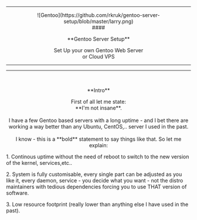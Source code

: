 ***
<p align="center">![Gentoo](https://github.com/rkruk/gentoo-server-setup/blob/master/larry.png)
<br>
#### <p align="center">**Gentoo Server Setup** 

<p align="center">Set Up your own Gentoo Web Server <br> or Cloud VPS 

------------------------------------------------------------------------

----------
<br>
<p align="center">**Intro**

<p align="center">First of all let me state: <br>**I'm not insane**.<br><br> I have a few Gentoo based servers with a long uptime - and I bet there are working a way better than any Ubuntu, CentOS,.. server I used in the past.<br><br> I know - this is a **bold** statement to say things like that. So let me explain:
<p align="left">1. Continous uptime without the need of reboot to switch to the new version of the kernel, services,etc..
<p align="left">2. System is fully customisable, every single part can be adjusted as you like it, every daemon, service - you decide what you want - not the distro maintainers with tedious dependencies forcing you to use THAT version of software.
<p align="left">3. Low resource footprint (really lower than anything else I have used in the past).
